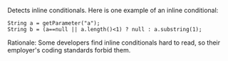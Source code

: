 <div>

Detects inline conditionals. Here is one example of an inline
conditional:

</div>

    String a = getParameter("a");
    String b = (a==null || a.length()<1) ? null : a.substring(1);
            

Rationale: Some developers find inline conditionals hard to read, so
their employer's coding standards forbid them.
